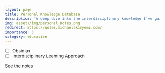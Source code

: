 ```yaml
---
layout: page
title: Personal Knowledge Database
description: "A deep dive into the interdisciplinary knowledge I've gained over the years."
img: assets/img/personal_notes.png
redirect: https://notes.michaelakinyemi.com/
importance: 3
category: education
---
```


- [ ] Obsidian
- [ ] Interdisciplinary Learning Approach

[See the notes](https://notes.michaelakinyemi.com)
